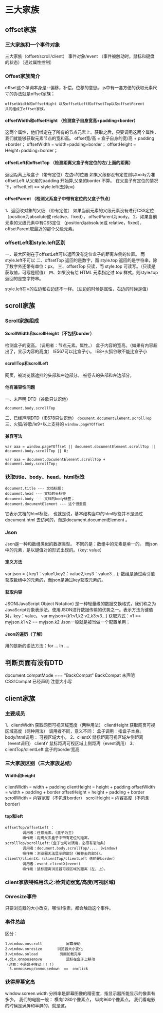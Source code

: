 # 三大家族
## offset家族
### 三大家族和一个事件对象
三大家族（offset/scroll/client）
事件对象/event   （事件被触动时，鼠标和键盘的状态）（通过属性控制）
### Offset家族简介
offset这个单词本身是--偏移，补偿，位移的意思。
js中有一套方便的获取元素尺寸的办法就是offset家族；


```
offsetWidth和offsetHight 以及offsetLeft和offsetTop以及offsetParent
共同组成了offset家族。
```


#### offsetWidth和offsetHight （检测盒子自身宽高+padding+border）
这两个属性，他们绑定在了所有的节点元素上。获取之后，只要调用这两个属性，我们就能够获取元素节点的宽和高。
offset宽/高  =  盒子自身的宽/高 + padding +border；
offsetWidth = width+padding+border；
offsetHeight = Height+padding+border；
#### offsetLeft和offsetTop  （检测距离父盒子有定位的左/上面的距离）
返回距离上级盒子（带有定位）左边s的位置
如果父级都没有定位则以body为准
offsetLeft 从父亲的padding 开始算,父亲的border 不算。
在父盒子有定位的情况下，offsetLeft == style.left(去掉px)
#### offsetParent   （检测父系盒子中带有定位的父盒子节点）
1、返回改对象的父级 （带有定位）
如果当前元素的父级元素没有进行CSS定位	（position为absolute或	relative，fixed），	offsetParent为body。
2、如果当前元素的父级元素中有CSS定位	（position为absolute或	relative，fixed），	offsetParent取最近的那个父级元素。
### offsetLeft和style.left区别

一、最大区别在于offsetLeft可以返回没有定位盒子的距离左侧的位置。 
而 style.left不可以
二、offsetTop 返回的是数字，而 style.top 返回的是字符串，除了数字外还带有单位：px。
三、offsetTop 只读，而 style.top 可读写。（只读是获取值，可写是赋值）
四、如果没有给 HTML 元素指定过 top 样式，则style.top 返回的是空字符串。

style.left在=的左边和右边还不一样。（左边的时候是属性，右边的时候是值）



## scroll家族
### Scroll家族组成
#### ScrollWidth和scrollHeight（不包括border）
检测盒子的宽高。（调用者：节点元素。属性。）
盒子内容的宽高。（如果有内容超出了，显示内容的高度）
IE567可以比盒子小。 IE8+火狐谷歌不能比盒子小
#### scrollTop和scrollLeft
网页，被浏览器遮挡的头部和左边部分。
被卷去的头部和左边部分。
#### 他有兼容性问题
一、未声明 DTD（谷歌只认识他）


```
document.body.scrollTop
```


二、已经声明DTD（IE678只认识他）
   `document.documentElement.scrollTop`
三、火狐/谷歌/ie9+以上支持的
   `window.pageYOffset`
#### 兼容写法


```
var aaa = window.pageYOffset || document.documentElement.scrollTop || document.body.scrollTop || 0;

var aaa = document.documentElement.scrollTop + document.body.scrollTop;
```



### 获取title、body、head、html标签


```
document.title --- 文档标题；
document.head --- 文档的头标签
document.body --- 文档的body标签；
document.documentElement --- 这个很重要
```


它表示文档的html标签， 也就是说，基本结构当中的html标签并不是通过document.html 去访问的，而是document.documentElement 。
### Json
Json是一种和数组类似的数据类型。
不同的是：数组中的元素是单一的。
而json中的元素，是以键值对的形式出现的。（key: value）
#### 定义方法
var  json  =  { key1：value1,key2：value2,key3：value3...  };
数组是通过索引值获取数组中的元素的，而json是通过key获取元素的。
#### 获取内容
JSON(JavaScript Object Notation) 是一种轻量级的数据交换格式，我们称之为JavaScript对象表示法。使用JSON进行数据传输的优势之一。表示方法为键值对，key：value。
var myjson={k1:v1,k2:v2,k3:v3...}
获取方式：v1 == myjson.k1  v2 == myjson.k2
Json一般就是被当做一个配置单用；
#### Json的遍历（了解）
用的是新的语法方法：for ... In ....
 
## 判断页面有没有DTD
document.compatMode === "BackCompat"
BackCompat  未声明
CSS1Compat  已经声明
注意大小写



## client家族
### 主要成员
1、clientWidth	获取网页可视区域宽度（两种用法）
   clientHeight	获取网页可视区域高度（两种用法）
调用者不同，意义不同：
盒子调用：指盒子本身。
body/html调用：		可视区域大小。	
2、clientX       鼠标距离可视区域左侧距离（event调用）
   clientY       鼠标距离可视区域上侧距离（event调用）
3、clientTop/clientLeft 		盒子的border宽高
### 三大家族区别（三大家族总结）
#### Width和height
clientWidth  = width  + padding
clientHeight  = height + padding
offsetWidth  = width  + padding + border
offsetHeight  = height + padding + border
scrollWidth   = 内容宽度（不包含border）
scrollHeight  = 内容高度（不包含border）
#### top和left


```
offsetTop/offsetLeft ：
		调用者：任意元素。(盒子为主)
		嘛作用：距离父系盒子中带有定位的距离。
scrollTop/scrollLeft:(盒子也可以调用，必须有滚动条)
		调用者：document.body.scrollTop/.....(window)
		嘛作用：浏览器无法显示的部分（被卷去的部分）。
clientY/clientX:（clientTop/clientLeft 值的是border）
		调用者：event.clientX(event)
		嘛作用：鼠标距离浏览器可视区域的距离（左、上）。
```


### client家族特殊用法之:检浏览器宽/高度(可视区域)
 
### Onresize事件
只要浏览器的大小改变，哪怕1像素，都会触动这个事件。
### 事件总结
区分：
	

```
1.window.onscroll        	屏幕滑动
2.window.onresize      	浏览器大小变化
3.window.onload	         页面加载完毕
4.div.onmousemove    		鼠标在盒子上移动
（注意：不是盒子移动！！！）
  5.onmouseup/onmousedown  ==  onclick
```


### 获得屏幕宽高
window.screen.width
分辨率是屏幕图像的精密度，指显示器所能显示的像素有多少。
我们的电脑一般：
横向1280个像素点，
纵向960个像素点。
我们看电影的时候是满屏和半屏的，就是这。
